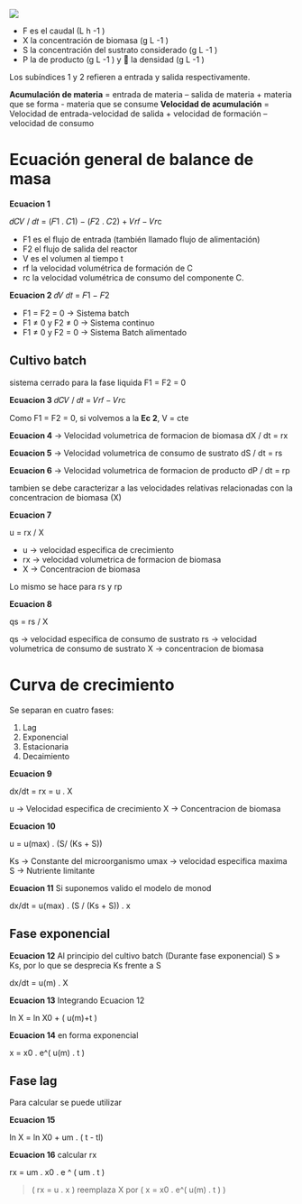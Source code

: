 ![](https://i.imgur.com/EYLcNm5.png)

- F es el caudal (L h -1 )
- X la concentración de biomasa (g L -1 )
- S la concentración del sustrato considerado (g L -1 )
- P la de producto (g L -1 ) y  la densidad (g L -1 )

Los subíndices 1 y 2 refieren a entrada y salida respectivamente.

**Acumulación de materia** = entrada de materia – salida de materia + materia que se forma - materia que se consume
**Velocidad de acumulación** = Velocidad de entrada-velocidad de salida + velocidad de formación –velocidad de consumo

# Ecuación general de balance de masa

**Ecuacion 1**

𝑑𝐶𝑉 / 𝑑𝑡 = (𝐹1 . 𝐶1) − (𝐹2 . 𝐶2) + 𝑉𝑟𝑓 − 𝑉𝑟c

- F1 es el flujo de entrada (también llamado flujo de alimentación)
- F2 el flujo de salida del reactor
- V es el volumen al tiempo t
- rf la velocidad volumétrica de formación de C
- rc la velocidad volumétrica de consumo del componente C.

**Ecuacion 2**
𝑑𝑉 𝑑𝑡 = 𝐹1 − 𝐹2

- F1 = F2 = 0 → Sistema batch
- F1 ≠ 0 y F2 ≠ 0 → Sistema continuo
- F1 ≠ 0 y F2 = 0 → Sistema Batch alimentado

## Cultivo batch

sistema cerrado para la fase liquida
F1 = F2 = 0

**Ecuacion 3**
𝑑𝐶𝑉 / 𝑑𝑡 = 𝑉𝑟𝑓 − 𝑉𝑟c

Como F1 = F2 = 0, si volvemos a la **Ec 2**, V = cte

**Ecuacion 4** → Velocidad volumetrica de formacion de biomasa
dX / dt = rx

**Ecuacion 5** → Velocidad volumetrica de consumo de sustrato
dS / dt = rs

**Ecuacion 6** → Velocidad volumetrica de formacion de producto
dP / dt = rp

tambien se debe caracterizar a las velocidades relativas relacionadas con la concentracion de biomasa (X)

**Ecuacion 7**

u = rx / X

- u → velocidad especifica de crecimiento
- rx → velocidad volumetrica de formacion de biomasa
- X → Concentracion de biomasa

Lo mismo se hace para rs y rp

**Ecuacion 8**

qs = rs / X

qs → velocidad especifica de consumo de sustrato
rs → velocidad volumetrica de consumo de sustrato
X → concentracion de biomasa

# Curva de crecimiento

Se separan en cuatro fases:
1. Lag
2. Exponencial
3. Estacionaria
4. Decaimiento

**Ecuacion 9**

dx/dt = rx = u . X

u → Velocidad especifica de crecimiento
X → Concentracion de biomasa

**Ecuacion 10**

u = u(max) . (S/ (Ks + S))

Ks → Constante del microorganismo
umax → velocidad especifica maxima
S → Nutriente limitante

**Ecuacion 11**
Si suponemos valido el modelo de monod

dx/dt = u(max) . (S / (Ks + S)) . x

## Fase exponencial

**Ecuacion 12**
Al principio del cultivo batch (Durante fase exponencial) S » Ks, por lo que se desprecia Ks frente a S

dx/dt = u(m) . X

**Ecuacion 13**
Integrando Ecuacion 12

ln X = ln X0 + ( u(m)+t )

**Ecuacion 14**
en forma exponencial

x = x0 . e^( u(m) . t )

## Fase lag

Para calcular se puede utilizar

**Ecuacion 15**

ln X = ln X0 + um . ( t - tl)

**Ecuacion 16**
calcular rx

rx = um . x0 . e ^ ( um . t )

> ( rx = u . x ) reemplaza X por ( x = x0 . e^( u(m) . t ) )
